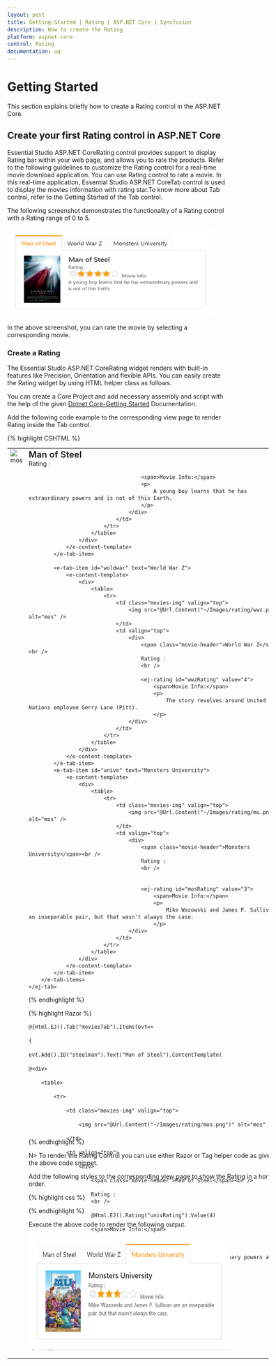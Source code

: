 ```yaml
---
layout: post
title: Getting-Started | Rating | ASP.NET Core | Syncfusion
description: How to create the Rating
platform: aspnet-core
control: Rating
documentation: ug
---
```


# Getting Started

This section explains briefly how to create a Rating control in the ASP.NET Core.

## Create your first Rating control in ASP.NET Core

Essential Studio ASP.NET CoreRating control provides support to display Rating bar within your web page, and allows you to rate the products. Refer to the following guidelines to customize the Rating control for a real-time movie download application. You can use Rating control to rate a movie. In this real-time application, Essential Studio ASP.NET CoreTab control is used to display the movies information with rating star.To know more about Tab control, refer to the Getting Started of the Tab control.

The following screenshot demonstrates the functionality of a Rating control with a Rating range of 0 to 5. 



![](Getting-Started_images/Getting-Started_img1.png)



In the above screenshot, you can rate the movie by selecting a corresponding movie.

### Create a Rating 

The Essential Studio ASP.NET CoreRating widget renders with built-in features like Precision, Orientation and flexible APIs. You can easily create the Rating widget by using HTML helper class as follows.

You can create a Core Project and add necessary assembly and script with the help of the given [Dotnet Core-Getting Started](https://help.syncfusion.com/aspnet-core/getting-started) Documentation.

Add the following code example to the corresponding view page to render Rating inside the Tab control.	

{% highlight CSHTML %}

<div class="frame">
    <ej-tab id="moviesTab">
        <e-tab-items>
            <e-tab-item id="steelman" text="Man of Steel">
                <e-content-template>
                    <div>
                        <table>
                            <tr>
                                <td class="movies-img" valign="top">
                                    <img src="@Url.Content("~/Images/rating/mos.png")" alt="mos" />
                                </td>
                                <td valign="top">
                                    <div>
                                        <span class="movie-header">Man of Steel</span><br />
                                        Rating :
                                        <br />
                                        <ej-rating id="univRating" value="4" />

                                        <span>Movie Info:</span>
                                        <p>
                                            A young boy learns that he has extraordinary powers and is not of this Earth.
                                        </p>
                                    </div>
                                </td>
                            </tr>
                        </table>
                    </div>
                </e-content-template>
            </e-tab-item>

            <e-tab-item id="woldwar" text="World War Z">
                <e-content-template>
                    <div>
                        <table>
                            <tr>
                                <td class="movies-img" valign="top">
                                    <img src="@Url.Content("~/Images/rating/wwz.png")" alt="mos" />
                                </td>
                                <td valign="top">
                                    <div>
                                        <span class="movie-header">World War Z</span><br />
                                        Rating :
                                        <br />

                                        <ej-rating id="wwzRating" value="4">
                                            <span>Movie Info:</span>
                                            <p>
                                                The story revolves around United Nations employee Gerry Lane (Pitt).
                                            </p>
                                    </div>
                                </td>
                            </tr>
                        </table>
                    </div>
                </e-content-template>
            </e-tab-item>
            <e-tab-item id="unive" text="Monsters University">
                <e-content-template>
                    <div>
                        <table>
                            <tr>
                                <td class="movies-img" valign="top">
                                    <img src="@Url.Content("~/Images/rating/mu.png")" alt="mos" />
                                </td>
                                <td valign="top">
                                    <div>
                                        <span class="movie-header">Monsters University</span><br />
                                        Rating :
                                        <br />


                                        <ej-rating id="mosRating" value="3">
                                            <span>Movie Info:</span>
                                            <p>
                                                Mike Wazowski and James P. Sullivan are an inseparable pair, but that wasn't always the case.
                                            </p>
                                    </div>
                                </td>
                            </tr>
                        </table>
                    </div>
                </e-content-template>
            </e-tab-item>
        </e-tab-items>
    </ej-tab> 
</div>

{% endhighlight %}

{% highlight Razor %}

<div class="frame">

    @{Html.EJ().Tab("moviesTab").Items(evt=>

    {

    evt.Add().ID("steelman").Text("Man of Steel").ContentTemplate(

    @<div>

        <table>

            <tr>

                <td class="movies-img" valign="top">

                    <img src="@Url.Content("~/Images/rating/mos.png")" alt="mos" />

                </td>

                <td valign="top">

                    <div>

                        <span class="movie-header">Man of Steel</span><br />

                        Rating :
                        <br />

                        @Html.EJ().Rating("univRating").Value(4)

                        <span>Movie Info:</span>

                        <p>

                            A young boy learns that he has extraordinary powers and is not of this Earth.

                        </p>

                    </div>

                </td>

            </tr>

        </table>

    </div>);

    evt.Add().ID("woldwar").Text("World War Z").ContentTemplate(

    @<div>

        <table>

            <tr>

                <td class="movies-img" valign="top">

                    <img src="@Url.Content("~/Images/rating/wwz.png")" alt="mos" />

                </td>

                <td valign="top">

                    <div>

                        <span class="movie-header">World War Z</span><br />

                        Rating :
                        <br />

                        @Html.EJ().Rating("wwzRating"). Value(4)

                        <span>Movie Info:</span>

                        <p>

                            The story revolves around United Nations employee Gerry Lane (Pitt).

                        </p>

                    </div>

                </td>

            </tr>

        </table>

    </div>);

    evt.Add().ID("unive").Text("Monsters University").ContentTemplate(

    @<div>

        <table>

            <tr>

                <td class="movies-img" valign="top">

                    <img src="@Url.Content("~/Images/rating/mu.png")" alt="mos" />

                </td>

                <td valign="top">

                    <div>

                        <span class="movie-header">Monsters University</span><br />

                        Rating :
                        <br />

                        @Html.EJ().Rating("mosRating").Value(3)

                        <span>Movie Info:</span>

                        <p>

                            Mike Wazowski and James P. Sullivan are an inseparable pair, but that wasn't always the case.

                        </p>

                    </div>

                </td>

            </tr>

        </table>

    </div>);

    }).Render();
    } 
</div>

{% endhighlight %} 

N> To render the Rating Control you can use either Razor or Tag helper code as given in the above code snippet.

Add the following styles to the corresponding view page to show the Rating in a horizontal order.

{% highlight css %}

<style type="text/css" class="cssStyles">
    .movies-img {
        width: 125px;
    }

    .movie-header {
        font-size: 20px;
        font-weight: 600;
    }

    .frame {
        width: 600px;
        height: 250px;
    }
</style>

{% endhighlight %}

Execute the above code to render the following output.

![](Getting-Started_images/Getting-Started_img2.png)
